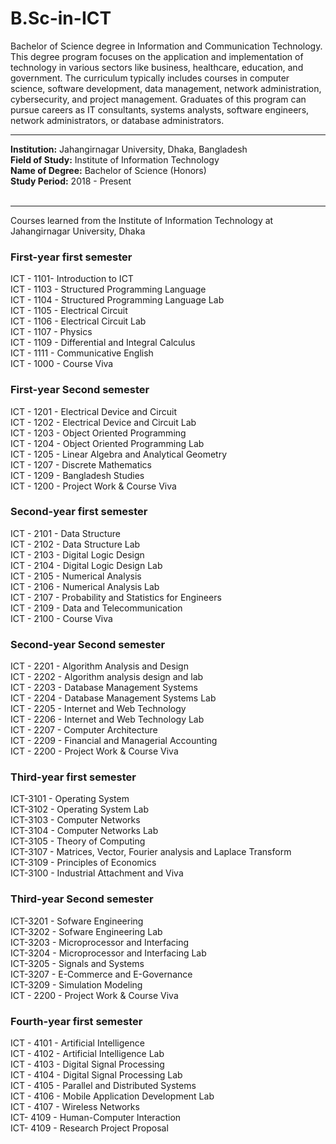 # B.Sc-in-ICT
Bachelor of Science degree in Information and Communication Technology. This degree program focuses on the application and implementation of technology in various sectors like business, healthcare, education, and government. The curriculum typically includes courses in computer science, software development, data management, network administration, cybersecurity, and project management. Graduates of this program can pursue careers as IT consultants, systems analysts, software engineers, network administrators, or database administrators. <br><hr>


<b>Institution:</b> Jahangirnagar University, Dhaka, Bangladesh <br>
<b>Field of Study:</b> Institute of Information Technology <br>
<b>Name of Degree:</b> Bachelor of Science (Honors) <br>
<b>Study Period:</b> 2018 - Present<br><br><hr>

Courses learned from the Institute of Information Technology at Jahangirnagar University, Dhaka

### First-year first semester
ICT - 1101- Introduction to ICT <br>
ICT - 1103 - Structured Programming Language <br>
ICT - 1104 - Structured Programming Language Lab <br>
ICT - 1105 - Electrical Circuit <br>
ICT - 1106 - Electrical Circuit Lab <br>
ICT - 1107 - Physics <br>
ICT - 1109 - Differential and Integral Calculus <br>
ICT - 1111 - Communicative English <br>
ICT - 1000 - Course Viva <br>

### First-year Second semester
ICT - 1201 - Electrical Device and Circuit <br>
ICT - 1202 - Electrical Device and Circuit Lab <br>
ICT - 1203 - Object Oriented Programming <br>
ICT - 1204 - Object Oriented Programming Lab <br>
ICT - 1205 - Linear Algebra and Analytical Geometry <br>
ICT - 1207 - Discrete Mathematics <br>
ICT - 1209 - Bangladesh Studies <br>
ICT - 1200 - Project Work & Course Viva <br>

### Second-year first semester
ICT - 2101 - Data Structure <br>
ICT - 2102 - Data Structure Lab <br>
ICT - 2103 - Digital Logic Design <br>
ICT - 2104 - Digital Logic Design Lab <br>
ICT - 2105 - Numerical Analysis <br>
ICT - 2106 - Numerical Analysis Lab <br>
ICT - 2107 - Probability and Statistics for Engineers <br>
ICT - 2109 - Data and Telecommunication <br>
ICT - 2100 - Course Viva<br> 

### Second-year Second semester
ICT - 2201 - Algorithm Analysis and Design <br>
ICT - 2202 - Algorithm analysis design and lab <br>
ICT - 2203 - Database Management Systems <br>
ICT - 2204 - Database Management Systems Lab <br>
ICT - 2205 - Internet and Web Technology <br>
ICT - 2206 - Internet and Web Technology Lab <br>
ICT - 2207 - Computer Architecture <br>
ICT - 2209 - Financial and Managerial Accounting <br>
ICT - 2200 - Project Work & Course Viva <br>

### Third-year first semester
ICT-3101 - Operating System <br>
ICT-3102 - Operating System Lab <br>
ICT-3103  - Computer Networks <br>
ICT-3104 - Computer Networks Lab <br>
ICT-3105 - Theory of Computing <br>
ICT-3107 - Matrices, Vector, Fourier analysis and Laplace Transform <br>
ICT-3109 - Principles of Economics <br>
ICT-3100 - Industrial Attachment and Viva <br>

### Third-year Second semester
ICT-3201 - Sofware Engineering <br>
ICT-3202 - Sofware Engineering Lab <br>
ICT-3203 - Microprocessor and Interfacing <br>
ICT-3204 - Microprocessor and Interfacing Lab <br>
ICT-3205 - Signals and Systems <br>
ICT-3207 - E-Commerce and E-Governance <br>
ICT-3209 - Simulation Modeling <br>
ICT - 2200 - Project Work & Course Viva <br>

### Fourth-year first semester
ICT - 4101 - Artificial Intelligence <br>
ICT - 4102 - Artificial Intelligence Lab <br>
ICT - 4103 - Digital Signal Processing <br>
ICT - 4104 - Digital Signal Processing Lab <br>
ICT - 4105 - Parallel and Distributed Systems <br>
ICT - 4106 - Mobile Application Development Lab <br>
ICT - 4107 - Wireless Networks <br>
ICT- 4109  - Human-Computer Interaction <br>
ICT- 4109  - Research Project Proposal <br>
